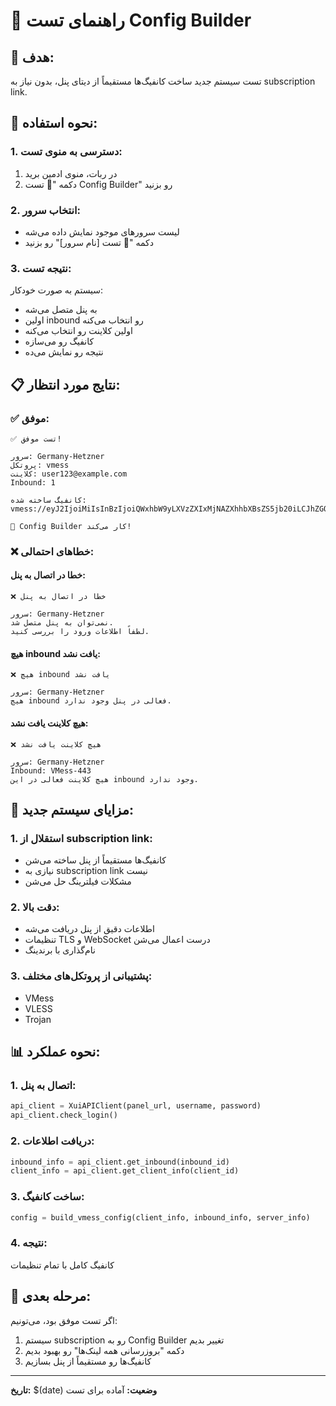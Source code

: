 # 🧪 راهنمای تست Config Builder

## 🎯 **هدف:**

تست سیستم جدید ساخت کانفیگ‌ها مستقیماً از دیتای پنل، بدون نیاز به subscription link.

## 🚀 **نحوه استفاده:**

### **1. دسترسی به منوی تست:**
1. در ربات، منوی ادمین برید
2. دکمه "🧪 تست Config Builder" رو بزنید

### **2. انتخاب سرور:**
- لیست سرورهای موجود نمایش داده می‌شه
- دکمه "🧪 تست [نام سرور]" رو بزنید

### **3. نتیجه تست:**
سیستم به صورت خودکار:
- به پنل متصل می‌شه
- اولین inbound رو انتخاب می‌کنه
- اولین کلاینت رو انتخاب می‌کنه
- کانفیگ رو می‌سازه
- نتیجه رو نمایش می‌ده

## 📋 **نتایج مورد انتظار:**

### **✅ موفق:**
```
✅ تست موفق!

سرور: Germany-Hetzner
پروتکل: vmess
کلاینت: user123@example.com
Inbound: 1

کانفیگ ساخته شده:
vmess://eyJ2IjoiMiIsInBzIjoiQWxhbW9yLXVzZXIxMjNAZXhhbXBsZS5jb20iLCJhZGQiOiIxLjIuMy40IiwicG9ydCI6NDQzLCJpZCI6IjEyMzQ1Njc4LTkwYWItMTFlZC1hNzE1LTAyNDJhYzEyMDAwYiIsImFpZCI6IjAiLCJuZXQiOiJ0Y3AiLCJ0eXBlIjoibm9uZSIsImhvc3QiOiIiLCJwYXRoIjoiIiwidGxzIjoibm9uZSJ9

🎉 Config Builder کار می‌کند!
```

### **❌ خطاهای احتمالی:**

#### **خطا در اتصال به پنل:**
```
❌ خطا در اتصال به پنل

سرور: Germany-Hetzner
نمی‌توان به پنل متصل شد.
لطفاً اطلاعات ورود را بررسی کنید.
```

#### **هیچ inbound یافت نشد:**
```
❌ هیچ inbound یافت نشد

سرور: Germany-Hetzner
هیچ inbound فعالی در پنل وجود ندارد.
```

#### **هیچ کلاینت یافت نشد:**
```
❌ هیچ کلاینت یافت نشد

سرور: Germany-Hetzner
Inbound: VMess-443
هیچ کلاینت فعالی در این inbound وجود ندارد.
```

## 🔧 **مزایای سیستم جدید:**

### **1. استقلال از subscription link:**
- کانفیگ‌ها مستقیماً از پنل ساخته می‌شن
- نیازی به subscription link نیست
- مشکلات فیلترینگ حل می‌شن

### **2. دقت بالا:**
- اطلاعات دقیق از پنل دریافت می‌شه
- تنظیمات TLS و WebSocket درست اعمال می‌شن
- نام‌گذاری با برندینگ

### **3. پشتیبانی از پروتکل‌های مختلف:**
- VMess
- VLESS
- Trojan

## 📊 **نحوه عملکرد:**

### **1. اتصال به پنل:**
```python
api_client = XuiAPIClient(panel_url, username, password)
api_client.check_login()
```

### **2. دریافت اطلاعات:**
```python
inbound_info = api_client.get_inbound(inbound_id)
client_info = api_client.get_client_info(client_id)
```

### **3. ساخت کانفیگ:**
```python
config = build_vmess_config(client_info, inbound_info, server_info)
```

### **4. نتیجه:**
کانفیگ کامل با تمام تنظیمات

## 🎉 **مرحله بعدی:**

اگر تست موفق بود، می‌تونیم:
1. سیستم subscription رو به Config Builder تغییر بدیم
2. دکمه "بروزرسانی همه لینک‌ها" رو بهبود بدیم
3. کانفیگ‌ها رو مستقیماً از پنل بسازیم

---
**تاریخ:** $(date)
**وضعیت:** آماده برای تست
